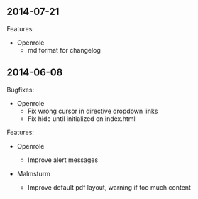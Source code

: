 
## 2014-07-21

Features:

* Openrole
    * md format for changelog

## 2014-06-08

Bugfixes:

* Openrole
    * Fix wrong cursor in directive dropdown links
    * Fix hide until initialized on index.html

Features:

* Openrole
    * Improve alert messages

* Malmsturm
    * Improve default pdf layout, warning if too much content